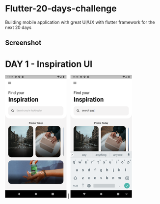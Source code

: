 # Flutter-20-days-challenge
Building mobile application with great UI/UX with flutter framework for the next 20 days

## Screenshot
 # DAY 1 - Inspiration UI 

<img src="https://raw.githubusercontent.com/eskye/Flutter-20-days-challenge/master/Screenshots/Day%201/Screenshot_1592043467.png" width="200"> |
<img src="https://raw.githubusercontent.com/eskye/Flutter-20-days-challenge/master/Screenshots/Day%201/Screenshot_1592043494.png" width="200"> 
